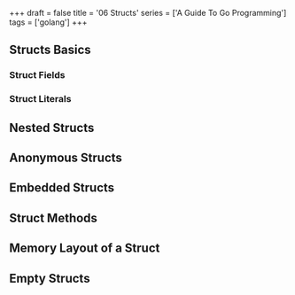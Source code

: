 +++
draft = false
title = '06 Structs'
series = ['A Guide To Go Programming']
tags = ['golang']
+++

## Structs Basics

### Struct Fields

### Struct Literals

## Nested Structs

## Anonymous Structs

## Embedded Structs

## Struct Methods

## Memory Layout of a Struct

## Empty Structs

